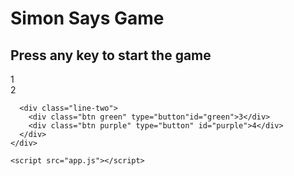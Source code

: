 <!DOCTYPE html>
<html lang="en">
  <head>
    <meta charset="UTF-8" />
    <meta name="viewport" content="width=device-width, initial-scale=1.0" />
    <title>Simon Says Game</title>
    <link rel="stylesheet" href="style.css" />
  </head>
  <body>
    <h1>Simon Says Game</h1>
    <h2>Press any key to start the game</h2>
    <div class="btn-container">
      <div class="line-one">
        <div class="btn red" type="button" id="red">1</div>
        <div class="btn yellow" type="button" id="yellow">2</div>
      </div>

      <div class="line-two">
        <div class="btn green" type="button"id="green">3</div>
        <div class="btn purple" type="button" id="purple">4</div>
      </div>
    </div>

    <script src="app.js"></script>
  </body>
</html>
